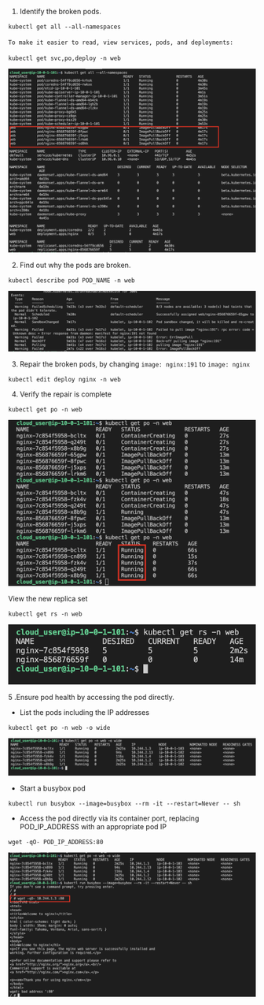 1. Identify the broken pods.
```
kubectl get all --all-namespaces

To make it easier to read, view services, pods, and deployments:

kubectl get svc,po,deploy -n web

```

![](./img/1.png)

2. Find out why the pods are broken.
```
kubectl describe pod POD_NAME -n web
```

![](./img/2.png)


3. Repair the broken pods, by changing `image: nginx:191` to `image: nginx`
```
kubectl edit deploy nginx -n web
```

4. Verify the repair is complete
```
kubectl get po -n web
```

![](./img/3.png)

View the new replica set
```
kubectl get rs -n web
```

![](./img/4.png)

5 .Ensure pod health by accessing the pod directly.

* List the pods including the IP addresses
```
kubectl get po -n web -o wide
```

![](./img/5.png)

* Start a busybox pod
```
kubectl run busybox --image=busybox --rm -it --restart=Never -- sh
```

* Access the pod directly via its container port, replacing POD_IP_ADDRESS with an appropriate pod IP
```
wget -qO- POD_IP_ADDRESS:80
```

![](./img/6.png)
